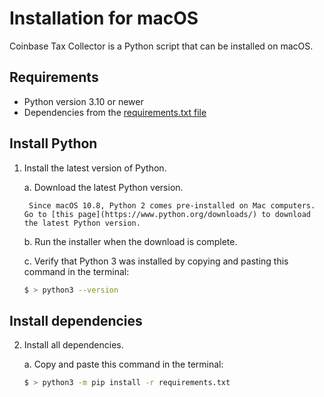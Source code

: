 # Installation for macOS 

Coinbase Tax Collector is a Python script that can be installed on macOS.

## Requirements

* Python version 3.10 or newer
* Dependencies from the [requirements.txt file](https://github.com/ydeleon6/coinbase-tax-collector/blob/main/requirements.txt)

## Install Python

1. Install the latest version of Python.

    a. Download the latest Python version.
        
        Since macOS 10.8, Python 2 comes pre-installed on Mac computers. Go to [this page](https://www.python.org/downloads/) to download the latest Python version.

    b. Run the installer when the download is complete.

    c. Verify that Python 3 was installed by copying and pasting this command in the terminal:

    ```sh
    $ > python3 --version
    ```

## Install dependencies


2. Install all dependencies.

    a. Copy and paste this command in the terminal:

    ```sh
    $ > python3 -m pip install -r requirements.txt
    ```
